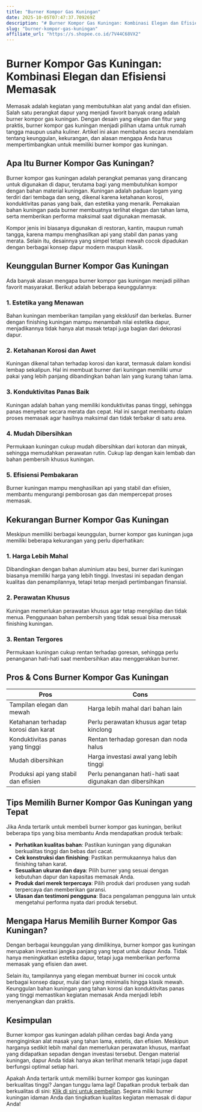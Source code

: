 ```yaml
---
title: "Burner Kompor Gas Kuningan"
date: 2025-10-05T07:47:37.709269Z
description: "# Burner Kompor Gas Kuningan: Kombinasi Elegan dan Efisiensi Memasak..."
slug: "burner-kompor-gas-kuningan"
affiliate_url: "https://s.shopee.co.id/7V44C68VX2"
---
```

# Burner Kompor Gas Kuningan: Kombinasi Elegan dan Efisiensi Memasak

Memasak adalah kegiatan yang membutuhkan alat yang andal dan efisien. Salah satu perangkat dapur yang menjadi favorit banyak orang adalah burner kompor gas kuningan. Dengan desain yang elegan dan fitur yang praktis, burner kompor gas kuningan menjadi pilihan utama untuk rumah tangga maupun usaha kuliner. Artikel ini akan membahas secara mendalam tentang keunggulan, kekurangan, dan alasan mengapa Anda harus mempertimbangkan untuk memiliki burner kompor gas kuningan.

## Apa Itu Burner Kompor Gas Kuningan?

Burner kompor gas kuningan adalah perangkat pemanas yang dirancang untuk digunakan di dapur, terutama bagi yang membutuhkan kompor dengan bahan material kuningan. Kuningan adalah paduan logam yang terdiri dari tembaga dan seng, dikenal karena ketahanan korosi, konduktivitas panas yang baik, dan estetika yang menarik. Pemakaian bahan kuningan pada burner membuatnya terlihat elegan dan tahan lama, serta memberikan performa maksimal saat digunakan memasak.

Kompor jenis ini biasanya digunakan di restoran, kantin, maupun rumah tangga, karena mampu menghasilkan api yang stabil dan panas yang merata. Selain itu, desainnya yang simpel tetapi mewah cocok dipadukan dengan berbagai konsep dapur modern maupun klasik.

## Keunggulan Burner Kompor Gas Kuningan

Ada banyak alasan mengapa burner kompor gas kuningan menjadi pilihan favorit masyarakat. Berikut adalah beberapa keunggulannya:

### 1. Estetika yang Menawan

Bahan kuningan memberikan tampilan yang eksklusif dan berkelas. Burner dengan finishing kuningan mampu menambah nilai estetika dapur, menjadikannya tidak hanya alat masak tetapi juga bagian dari dekorasi dapur.

### 2. Ketahanan Korosi dan Awet

Kuningan dikenal tahan terhadap korosi dan karat, termasuk dalam kondisi lembap sekalipun. Hal ini membuat burner dari kuningan memiliki umur pakai yang lebih panjang dibandingkan bahan lain yang kurang tahan lama.

### 3. Konduktivitas Panas Baik

Kuningan adalah bahan yang memiliki konduktivitas panas tinggi, sehingga panas menyebar secara merata dan cepat. Hal ini sangat membantu dalam proses memasak agar hasilnya maksimal dan tidak terbakar di satu area.

### 4. Mudah Dibersihkan

Permukaan kuningan cukup mudah dibersihkan dari kotoran dan minyak, sehingga memudahkan perawatan rutin. Cukup lap dengan kain lembab dan bahan pembersih khusus kuningan.

### 5. Efisiensi Pembakaran

Burner kuningan mampu menghasilkan api yang stabil dan efisien, membantu mengurangi pemborosan gas dan mempercepat proses memasak.

## Kekurangan Burner Kompor Gas Kuningan

Meskipun memiliki berbagai keunggulan, burner kompor gas kuningan juga memiliki beberapa kekurangan yang perlu diperhatikan:

### 1. Harga Lebih Mahal

Dibandingkan dengan bahan aluminium atau besi, burner dari kuningan biasanya memiliki harga yang lebih tinggi. Investasi ini sepadan dengan kualitas dan penampilannya, tetapi tetap menjadi pertimbangan finansial.

### 2. Perawatan Khusus

Kuningan memerlukan perawatan khusus agar tetap mengkilap dan tidak menua. Penggunaan bahan pembersih yang tidak sesuai bisa merusak finishing kuningan.

### 3. Rentan Tergores

Permukaan kuningan cukup rentan terhadap goresan, sehingga perlu penanganan hati-hati saat membersihkan atau menggerakkan burner.

## Pros & Cons Burner Kompor Gas Kuningan

| **Pros**                                         | **Cons**                                                   |
|--------------------------------------------------|------------------------------------------------------------|
| Tampilan elegan dan mewah                        | Harga lebih mahal dari bahan lain                          |
| Ketahanan terhadap korosi dan karat             | Perlu perawatan khusus agar tetap kinclong                |
| Konduktivitas panas yang tinggi                  | Rentan terhadap goresan dan noda halus                     |
| Mudah dibersihkan                              | Harga investasi awal yang lebih tinggi                     |
| Produksi api yang stabil dan efisien            | Perlu penanganan hati-hati saat digunakan dan dibersihkan|

## Tips Memilih Burner Kompor Gas Kuningan yang Tepat

Jika Anda tertarik untuk membeli burner kompor gas kuningan, berikut beberapa tips yang bisa membantu Anda mendapatkan produk terbaik:

- **Perhatikan kualitas bahan**: Pastikan kuningan yang digunakan berkualitas tinggi dan bebas dari cacat.
- **Cek konstruksi dan finishing**: Pastikan permukaannya halus dan finishing tahan karat.
- **Sesuaikan ukuran dan daya**: Pilih burner yang sesuai dengan kebutuhan dapur dan kapasitas memasak Anda.
- **Produk dari merek terpercaya**: Pilih produk dari produsen yang sudah terpercaya dan memberikan garansi.
- **Ulasan dan testimoni pengguna**: Baca pengalaman pengguna lain untuk mengetahui performa nyata dari produk tersebut.

## Mengapa Harus Memilih Burner Kompor Gas Kuningan?

Dengan berbagai keunggulan yang dimilikinya, burner kompor gas kuningan merupakan investasi jangka panjang yang tepat untuk dapur Anda. Tidak hanya meningkatkan estetika dapur, tetapi juga memberikan performa memasak yang efisien dan awet.

Selain itu, tampilannya yang elegan membuat burner ini cocok untuk berbagai konsep dapur, mulai dari yang minimalis hingga klasik mewah. Keunggulan bahan kuningan yang tahan korosi dan konduktivitas panas yang tinggi memastikan kegiatan memasak Anda menjadi lebih menyenangkan dan praktis.

## Kesimpulan

Burner kompor gas kuningan adalah pilihan cerdas bagi Anda yang menginginkan alat masak yang tahan lama, estetis, dan efisien. Meskipun harganya sedikit lebih mahal dan memerlukan perawatan khusus, manfaat yang didapatkan sepadan dengan investasi tersebut. Dengan material kuningan, dapur Anda tidak hanya akan terlihat menarik tetapi juga dapat berfungsi optimal setiap hari.

Apakah Anda tertarik untuk memiliki burner kompor gas kuningan berkualitas tinggi? Jangan tunggu lama lagi! Dapatkan produk terbaik dan berkualitas di sini: [Klik di sini untuk pembelian](https://s.shopee.co.id/7V44C68VX2). Segera miliki burner kuningan idaman Anda dan tingkatkan kualitas kegiatan memasak di dapur Anda!